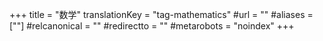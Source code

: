 +++
title = "数学"
translationKey = "tag-mathematics"
#url = ""
#aliases = [""]
#relcanonical = ""
#redirectto = ""
#metarobots = "noindex"
+++
